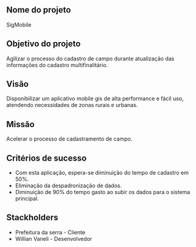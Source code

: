 ## Nome do projeto

SigMobile

## Objetivo do projeto

Agilizar o processo do cadastro de campo durante atualização das informações do cadastro multifinalitário.

## Visão

Disponibilizar um aplicativo mobile gis de alta performance e fácil uso, atendendo necessidades de zonas rurais e urbanas.

## Missão

Acelerar o processo de cadastramento de campo.


## Critérios de sucesso

- Com esta aplicação, espera-se diminuição do tempo de cadastro em 50%.
- Eliminação da despadronização de dados.
- Diminuição de 90% do tempo gasto ao subir os dados para o sistema principal.

## Stackholders

- Prefeitura da serra - Cliente
- Willian Vaneli - Desenvolvedor

